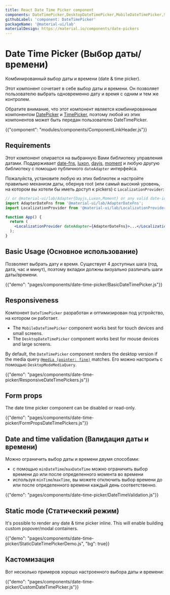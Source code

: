 ```yaml
---
title: React Date Time Picker component
components: DateTimePicker,DesktopDateTimePicker,MobileDateTimePicker,StaticDateTimePicker
githubLabel: 'component: DateTimePicker'
packageName: '@material-ui/lab'
materialDesign: https://material.io/components/date-pickers
---
```


# Date Time Picker (Выбор даты/времени)

<p class="description">Комбинированный выбор даты и времени (date & time picker).</p>

Этот компонент сочетает в себе выбор даты и времени. Он позволяет пользователю выбрать одновременно дату и время с одним и тем же контролем.

Обратите внимание, что этот компонент является комбинированным компонентом [DatePicker](/components/date-picker/) и [TimePicker](/components/time-picker/), поэтому любой из этих компонентов может быть передан пользователю DateTimePicker.

{{"component": "modules/components/ComponentLinkHeader.js"}}

## Requirements

Этот компонент опирается на выбранную Вами библиотеку управления датами. Поддерживает [date-fns](https://date-fns.org/), [luxon](https://moment.github.io/luxon/), [dayjs](https://github.com/iamkun/dayjs), [moment](https://momentjs.com/) и любую другую библиотеку с помощью публичного `dateAdapter` интерфейса.

Пожалуйста, установите любую из этих библиотек и настройте правильно механизм даты, обернув root (или самый высокий уровень, на котором вы хотели бы иметь доступ к pickers) с `LocalizationProvider`:

```jsx
// or @material-ui/lab/Adapter{Dayjs,Luxon,Moment} or any valid date-io adapter
import AdapterDateFns from '@material-ui/lab/AdapterDateFns';
import LocalizationProvider from '@material-ui/lab/LocalizationProvider';

function App() {
  return (
    <LocalizationProvider dateAdapter={AdapterDateFns}>...</LocalizationProvider>
  );
}
```

## Basic Usage (Основное использование)

Позволяет выбрать дату и время. Существует 4 доступных шага (год, дата, час и минут), поэтому вкладки должны визуально различать шаги даты/времени.

{{"demo": "pages/components/date-time-picker/BasicDateTimePicker.js"}}

## Responsiveness

Компонент `DateTimePicker` разработан и оптимизирован под устройство, на котором он работает.

- The `MobileDateTimePicker` component works best for touch devices and small screens.
- The `DesktopDateTimePicker` component works best for mouse devices and large screens.

By default, the `DateTimePicker` component renders the desktop version if the media query [`@media (pointer: fine)`](https://developer.mozilla.org/en-US/docs/Web/CSS/@media/pointer) matches. Его можно настроить с помощью `DesktopModeMediaQuery`.

{{"demo": "pages/components/date-time-picker/ResponsiveDateTimePickers.js"}}

## Form props

The date time picker component can be disabled or read-only.

{{"demo": "pages/components/date-time-picker/FormPropsDateTimePickers.js"}}

## Date and time validation (Валидация даты и времени)

Можно ограничить выбор даты и времени двумя способами:

- с помощью `minDateTime`/`maxDateTime` можно ограничить выбор времени до или после определенного момента во времени
- используя `minTime`/`maxTime`, вы можете отключить выбор времени до или после определенного времени каждый день соответственно.

{{"demo": "pages/components/date-time-picker/DateTimeValidation.js"}}

## Static mode (Статический режим)

It's possible to render any date & time picker inline. This will enable building custom popover/modal containers.

{{"demo": "pages/components/date-time-picker/StaticDateTimePickerDemo.js", "bg": true}}

## Кастомизация

Вот несколько примеров хорошо настроенного выбора даты и времени:

{{"demo": "pages/components/date-time-picker/CustomDateTimePicker.js"}}
